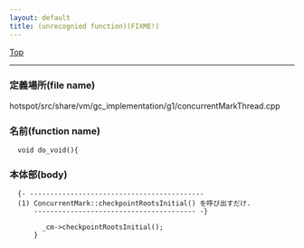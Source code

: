 ```yaml
---
layout: default
title: (unrecognied function)(FIXME!)
---
```

[Top](../index.html)

--- 
### 定義場所(file name)
hotspot/src/share/vm/gc_implementation/g1/concurrentMarkThread.cpp

### 名前(function name)
```
  void do_void(){
```

### 本体部(body)
```
  {- -------------------------------------------
  (1) ConcurrentMark::checkpointRootsInitial() を呼び出すだけ.
      ---------------------------------------- -}

	    _cm->checkpointRootsInitial();
	  }
	
```


